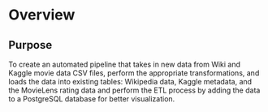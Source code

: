 # Overview

## Purpose

To create an automated pipeline that takes in new data from Wiki and Kaggle movie data CSV files, perform the appropriate transformations, and loads the data into existing tables: Wikipedia data, Kaggle metadata, and the MovieLens rating data and perform the ETL process by adding the data to a PostgreSQL database for better visualization. 
